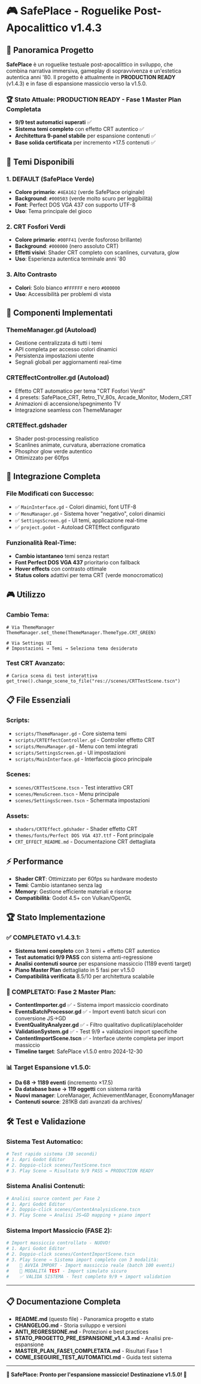 # 🎮 SafePlace - Roguelike Post-Apocalittico v1.4.3

## 🎯 Panoramica Progetto

**SafePlace** è un roguelike testuale post-apocalittico in sviluppo, che combina narrativa immersiva, gameplay di sopravvivenza e un'estetica autentica anni '80. Il progetto è attualmente in **PRODUCTION READY** (v1.4.3) e in fase di espansione massiccio verso la v1.5.0.

### 🏆 **Stato Attuale**: PRODUCTION READY - Fase 1 Master Plan Completata
- **9/9 test automatici superati** ✅
- **Sistema temi completo** con effetto CRT autentico ✅  
- **Architettura 9-panel stabile** per espansione contenuti ✅
- **Base solida certificata** per incremento ×17.5 contenuti ✅

## 🎨 Temi Disponibili

### 1. **DEFAULT** (SafePlace Verde)
- **Colore primario**: `#4EA162` (verde SafePlace originale)
- **Background**: `#000503` (verde molto scuro per leggibilità)
- **Font**: Perfect DOS VGA 437 con supporto UTF-8
- **Uso**: Tema principale del gioco

### 2. **CRT Fosfori Verdi** 
- **Colore primario**: `#00FF41` (verde fosforoso brillante)
- **Background**: `#000000` (nero assoluto CRT)
- **Effetti visivi**: Shader CRT completo con scanlines, curvatura, glow
- **Uso**: Esperienza autentica terminale anni '80

### 3. **Alto Contrasto**
- **Colori**: Solo bianco `#FFFFFF` e nero `#000000`
- **Uso**: Accessibilità per problemi di vista

## 🔧 Componenti Implementati

### **ThemeManager.gd** (Autoload)
- Gestione centralizzata di tutti i temi
- API completa per accesso colori dinamici
- Persistenza impostazioni utente
- Segnali globali per aggiornamenti real-time

### **CRTEffectController.gd** (Autoload)
- Effetto CRT automatico per tema "CRT Fosfori Verdi"
- 4 presets: SafePlace_CRT, Retro_TV_80s, Arcade_Monitor, Modern_CRT
- Animazioni di accensione/spegnimento TV
- Integrazione seamless con ThemeManager

### **CRTEffect.gdshader**
- Shader post-processing realistico
- Scanlines animate, curvatura, aberrazione cromatica
- Phosphor glow verde autentico
- Ottimizzato per 60fps

## 🚀 Integrazione Completa

### **File Modificati con Successo**:
- ✅ `MainInterface.gd` - Colori dinamici, font UTF-8
- ✅ `MenuManager.gd` - Sistema hover "negativo", colori dinamici
- ✅ `SettingsScreen.gd` - UI temi, applicazione real-time
- ✅ `project.godot` - Autoload CRTEffect configurato

### **Funzionalità Real-Time**:
- **Cambio istantaneo** temi senza restart
- **Font Perfect DOS VGA 437** prioritario con fallback
- **Hover effects** con contrasto ottimale
- **Status colors** adattivi per tema CRT (verde monocromatico)

## 🎮 Utilizzo

### **Cambio Tema**:
```gdscript
# Via ThemeManager
ThemeManager.set_theme(ThemeManager.ThemeType.CRT_GREEN)

# Via Settings UI
# Impostazioni → Temi → Seleziona tema desiderato
```

### **Test CRT Avanzato**:
```gdscript
# Carica scena di test interattiva
get_tree().change_scene_to_file("res://scenes/CRTTestScene.tscn")
```

## 📋 File Essenziali

### **Scripts**:
- `scripts/ThemeManager.gd` - Core sistema temi
- `scripts/CRTEffectController.gd` - Controller effetto CRT
- `scripts/MenuManager.gd` - Menu con temi integrati
- `scripts/SettingsScreen.gd` - UI impostazioni
- `scripts/MainInterface.gd` - Interfaccia gioco principale

### **Scenes**:
- `scenes/CRTTestScene.tscn` - Test interattivo CRT
- `scenes/MenuScreen.tscn` - Menu principale
- `scenes/SettingsScreen.tscn` - Schermata impostazioni

### **Assets**:
- `shaders/CRTEffect.gdshader` - Shader effetto CRT
- `themes/fonts/Perfect DOS VGA 437.ttf` - Font principale
- `CRT_EFFECT_README.md` - Documentazione CRT dettagliata

## ⚡ Performance

- **Shader CRT**: Ottimizzato per 60fps su hardware modesto
- **Temi**: Cambio istantaneo senza lag
- **Memory**: Gestione efficiente materiali e risorse
- **Compatibilità**: Godot 4.5+ con Vulkan/OpenGL

## 🏆 Stato Implementazione

### **✅ COMPLETATO v1.4.3.1**:
- **Sistema temi completo** con 3 temi + effetto CRT autentico
- **Test automatici 9/9 PASS** con sistema anti-regressione  
- **Analisi contenuti source** per espansione massiccio (1189 eventi target)
- **Piano Master Plan** dettagliato in 5 fasi per v1.5.0
- **Compatibilità verificata** 8.5/10 per architettura scalabile

### **🚀 COMPLETATO: Fase 2 Master Plan**:
- **ContentImporter.gd** ✅ - Sistema import massiccio coordinato
- **EventsBatchProcessor.gd** ✅ - Import eventi batch sicuri con conversione JS→GD  
- **EventQualityAnalyzer.gd** ✅ - Filtro qualitativo duplicati/placeholder
- **ValidationSystem.gd** ✅ - Test 9/9 + validazioni import specifiche
- **ContentImportScene.tscn** ✅ - Interface utente completa per import massiccio
- **Timeline target**: SafePlace v1.5.0 entro 2024-12-30

### **📊 Target Espansione v1.5.0**:
- **Da 68 → 1189 eventi** (incremento ×17.5)
- **Da database base → 119 oggetti** con sistema rarità
- **Nuovi manager**: LoreManager, AchievementManager, EconomyManager
- **Contenuti source**: 281KB dati avanzati da archives/

## 🛠️ Test e Validazione

### **Sistema Test Automatico**:
```bash
# Test rapido sistema (30 secondi)
# 1. Apri Godot Editor
# 2. Doppio-click scenes/TestScene.tscn  
# 3. Play Scene → Risultato 9/9 PASS = PRODUCTION READY
```

### **Sistema Analisi Contenuti**:
```bash
# Analisi source content per Fase 2
# 1. Apri Godot Editor
# 2. Doppio-click scenes/ContentAnalysisScene.tscn
# 3. Play Scene → Analisi JS→GD mapping + piano import
```

### **Sistema Import Massiccio (FASE 2)**:
```bash
# Import massiccio controllato - NUOVO!
# 1. Apri Godot Editor  
# 2. Doppio-click scenes/ContentImportScene.tscn
# 3. Play Scene → Sistema import completo con 3 modalità:
#    🚀 AVVIA IMPORT - Import massiccio reale (batch 100 eventi)
#    🧪 MODALITÀ TEST - Import simulato sicuro
#    ✅ VALIDA SISTEMA - Test completo 9/9 + import validation
```

---

## 📋 Documentazione Completa

- **README.md** (questo file) - Panoramica progetto e stato
- **CHANGELOG.md** - Storia sviluppo e versioni
- **ANTI_REGRESSIONE.md** - Protezioni e best practices
- **STATO_PROGETTO_PRE_ESPANSIONE_v1.4.3.md** - Analisi pre-espansione
- **MASTER_PLAN_FASE1_COMPLETATA.md** - Risultati Fase 1
- **COME_ESEGUIRE_TEST_AUTOMATICI.md** - Guida test sistema

---

**🎯 SafePlace: Pronto per l'espansione massiccio! Destinazione v1.5.0! 🚀** 